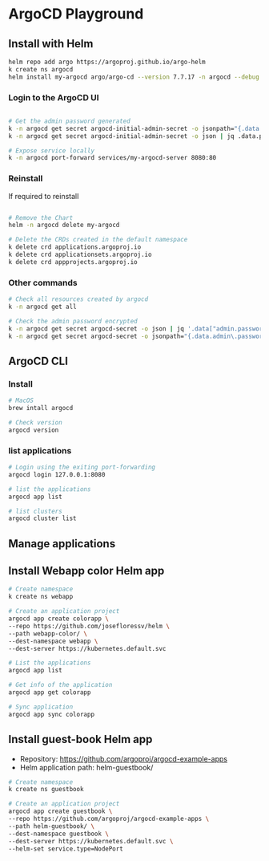 # ArgoCD Playground

## Install with Helm

```bash
helm repo add argo https://argoproj.github.io/argo-helm
k create ns argocd
helm install my-argocd argo/argo-cd --version 7.7.17 -n argocd --debug
```

### Login to the ArgoCD UI
```bash

# Get the admin password generated
k -n argocd get secret argocd-initial-admin-secret -o jsonpath="{.data.password}" | base64 -d
k -n argocd get secret argocd-initial-admin-secret -o json | jq .data.password -r | base64 -d

# Expose service locally
k -n argocd port-forward services/my-argocd-server 8080:80
```

### Reinstall
If required to reinstall

```bash

# Remove the Chart
helm -n argocd delete my-argocd

# Delete the CRDs created in the default namespace
k delete crd applications.argoproj.io
k delete crd applicationsets.argoproj.io
k delete crd appprojects.argoproj.io
```

### Other commands

```bash
# Check all resources created by argocd
k -n argocd get all

# Check the admin password encrypted
k -n argocd get secret argocd-secret -o json | jq '.data["admin.password"]' -r
k -n argocd get secret argocd-secret -o jsonpath="{.data.admin\.password}"
```

## ArgoCD CLI

### Install

```bash
# MacOS
brew intall argocd

# Check version
argocd version

```

### list applications

```bash
# Login using the exiting port-forwarding
argocd login 127.0.0.1:8080

# list the applications
argocd app list

# list clusters
argocd cluster list
```

## Manage applications

## Install Webapp color Helm app

```bash
# Create namespace
k create ns webapp

# Create an application project
argocd app create colorapp \
--repo https://github.com/josefloressv/helm \
--path webapp-color/ \
--dest-namespace webapp \
--dest-server https://kubernetes.default.svc

# List the applications
argocd app list

# Get info of the application
argocd app get colorapp

# Sync application
argocd app sync colorapp

```

## Install guest-book Helm app

* Repository: https://github.com/argoproj/argocd-example-apps
* Helm application path: helm-guestbook/

```bash
# Create namespace
k create ns guestbook

# Create an application project
argocd app create guestbook \
--repo https://github.com/argoproj/argocd-example-apps \
--path helm-guestbook/ \
--dest-namespace guestbook \
--dest-server https://kubernetes.default.svc \
--helm-set service.type=NodePort

```